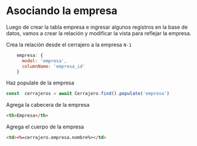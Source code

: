 # Asociando la empresa

Luego de crear la tabla empresa e ingresar algunos registros en la base de datos, vamos a crear la relación y modificar la vista para reflejar la empresa.

Crea la relación desde el cerrajero a la empresa `N-1`

```Javascript
    empresa: {
      model: 'empresa',
      columnName: 'empresa_id'
    }
```

Haz populate de la empresa

```Javascript
const  cerrajeros = await Cerrajero.find().populate('empresa')
```

Agrega la cabecera de la empresa

```HTML
<th>Empresa</th>
```

Agrega el cuerpo de la empresa

```HTML
<td><%=cerrajero.empresa.nombre%></td>
```
